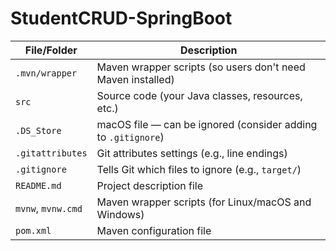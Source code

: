 # StudentCRUD-SpringBoot

| File/Folder        | Description                                                   |
| ------------------ | ------------------------------------------------------------- |
| `.mvn/wrapper`     | Maven wrapper scripts (so users don't need Maven installed)   |
| `src`              | Source code (your Java classes, resources, etc.)              |
| `.DS_Store`        | macOS file — can be ignored (consider adding to `.gitignore`) |
| `.gitattributes`   | Git attributes settings (e.g., line endings)                  |
| `.gitignore`       | Tells Git which files to ignore (e.g., `target/`)             |
| `README.md`        | Project description file                                      |
| `mvnw`, `mvnw.cmd` | Maven wrapper scripts (for Linux/macOS and Windows)           |
| `pom.xml`          | Maven configuration file                                      |
